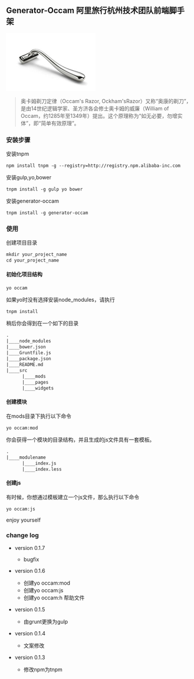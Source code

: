 ## Generator-Occam  阿里旅行杭州技术团队前端脚手架

![generator-occam](./logo.jpg)

>奥卡姆剃刀定律（Occam's Razor, Ockham'sRazor）又称“奥康的剃刀”，是由14世纪逻辑学家、圣方济各会修士奥卡姆的威廉（William of Occam，约1285年至1349年）提出。这个原理称为“如无必要，勿增实体”，即“简单有效原理”。

### 安装步骤

安装tnpm

```
npm install tnpm -g --registry=http://registry.npm.alibaba-inc.com
```

安装gulp,yo,bower

```
tnpm install -g gulp yo bower
```

安装generator-occam

```
tnpm install -g generator-occam
```


### 使用

创建项目目录

```
mkdir your_project_name
cd your_project_name
```

#### 初始化项目结构

```
yo occam
```

如果yo时没有选择安装node_modules，请执行

```
tnpm install
```

稍后你会得到在一个如下的目录

```
.
|____node_modules
|____bower.json
|____Gruntfile.js
|____package.json
|____README.md
|____src
      |____mods
      |____pages
      |____widgets
```

#### 创建模块

在mods目录下执行以下命令
```
yo occam:mod
```

你会获得一个模块的目录结构，并且生成的js文件具有一套模板。

```
.
|____modulename
      |____index.js
      |____index.less
```      
      
#### 创建js

有时候，你想通过模板建立一个js文件，那么执行以下命令

```
yo occam:js
```

enjoy yourself

### change log

* version 0.1.7
    * bugfix

* version 0.1.6
    * 创建yo occam:mod
    * 创建yo occam:js
    * 创建yo occam:h 帮助文件

* version 0.1.5

    * 由grunt更换为gulp

* version 0.1.4

    * 文案修改

* version 0.1.3

    * 修改npm为tnpm